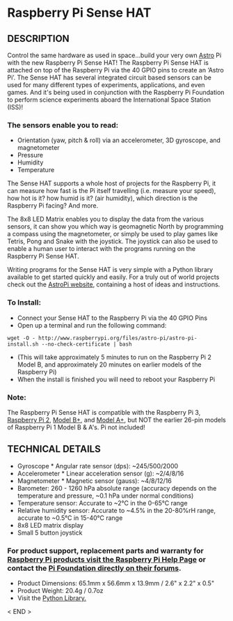 # Raspberry Pi Sense HAT 

## DESCRIPTION
Control the same hardware as used in space...build your very own [Astro](https://astro-pi.org/) Pi with the new Raspberry Pi Sense HAT! The Raspberry Pi Sense HAT is attached on top of the Raspberry Pi via the 40 GPIO pins to create an ‘Astro Pi’. The Sense HAT has several integrated circuit based sensors can be used for many different types of experiments, applications, and even games. And it's being used in conjunction with the Raspberry Pi Foundation to perform science experiments aboard the International Space Station (ISS)!

### The sensors enable you to read:
* Orientation (yaw, pitch & roll) via an accelerometer, 3D gyroscope, and magnetometer
* Pressure
* Humidity
* Temperature

The Sense HAT supports a whole host of projects for the Raspberry Pi, it can measure how fast is the Pi itself travelling (i.e. measure your speed), how hot is it? how humid is it? (air humidity), which direction is the Raspberry Pi facing? And more.

The 8x8 LED Matrix enables you to display the data from the various sensors, it can show you which way is geomagnetic North by programming a compass using the magnetometer, or simply be used to play games like Tetris, Pong and Snake with the joystick. The joystick can also be used to enable a human user to interact with the programs running on the Raspberry Pi Sense HAT.

Writing programs for the Sense HAT is very simple with a Python library available to get started quickly and easily. For a truly out of world projects check out the [AstroPi website](https://astro-pi.org/), containing a host of ideas and instructions.

### To Install:
* Connect your Sense HAT to the Raspberry Pi via the 40 GPIO Pins
* Open up a terminal and run the following command:

`wget -O - http://www.raspberrypi.org/files/astro-pi/astro-pi-install.sh --no-check-certificate | bash`
* (This will take approximately 5 minutes to run on the Raspberry Pi 2 Model B, and approximately 20 minutes on earlier models of the Raspberry Pi)
* When the install is finished you will need to reboot your Raspberry Pi

### Note:
The Raspberry Pi Sense HAT is compatible with the Raspberry Pi 3, [Raspberry Pi 2](https://www.adafruit.com/products/2358), [Model B+](https://www.adafruit.com/products/1914), and [Model A+](https://www.adafruit.com/products/2266), but NOT the earlier 26-pin models of Raspberry Pi 1 Model B & A's. Pi not included!


## TECHNICAL DETAILS
* Gyroscope
      * Angular rate sensor (dps): ~245/500/2000
* Accelerometer
      * Linear acceleration sensor (g): ~2/4/8/16
* Magnetometer
      * Magnetic sensor (gauss): ~4/8/12/16
* Barometer: 260 - 1260 hPa absolute range (accuracy depends on the temperature and pressure, ~0.1 hPa under normal conditions)
* Temperature sensor: Accurate to ~2°C in the 0-65°C range
* Relative humidity sensor: Accurate to ~4.5% in the 20-80%rH range, accurate to ~0.5°C in 15-40°C range
* 8x8 LED matrix display
* Small 5 button joystick

### For product support, replacement parts and warranty for [Raspberry Pi products visit the Raspberry Pi Help Page](https://www.raspberrypi.org/products/sense-hat/) or contact the [Pi Foundation directly on their forums](https://www.raspberrypi.org/forums/).
* Product Dimensions: 65.1mm x 56.6mm x 13.9mm / 2.6" x 2.2" x 0.5"
* Product Weight: 20.4g / 0.7oz
* Visit the [Python Library.](http://pythonhosted.org/sense-hat/)


< END >
